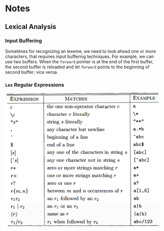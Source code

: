 # Notes



## Lexical Analysis

### Input Buffering

Sometimes for recognizing an lexeme, we need to look ahead one or more characters, that requires input buffering techniques. For example, we can use two buffers. When the `forward` pointer is at the end of the first buffer, the second buffer is reloaded and let `forward` points to the beginning of second buffer; vice versa.

### `Lex` Regular Expressions

![](img/lex-regexp.png)
